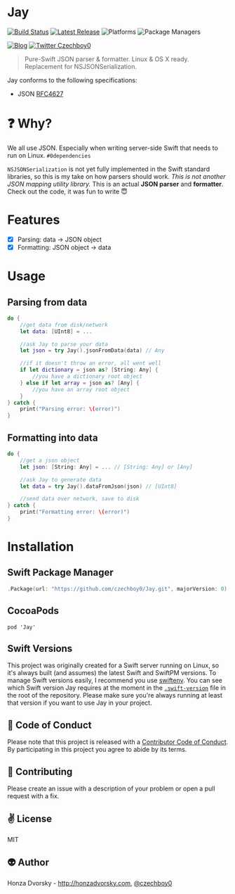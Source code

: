# Jay

[![Build Status](https://travis-ci.org/czechboy0/Jay.svg?branch=master)](https://travis-ci.org/czechboy0/Jay)
[![Latest Release](https://img.shields.io/github/release/czechboy0/jay.svg)](https://github.com/czechboy0/jay/releases/latest)
![Platforms](https://img.shields.io/badge/platforms-Linux%20%7C%20OS%20X-blue.svg)
![Package Managers](https://img.shields.io/badge/package%20managers-SwiftPM-yellow.svg)

[![Blog](https://img.shields.io/badge/blog-honzadvorsky.com-green.svg)](http://honzadvorsky.com)
[![Twitter Czechboy0](https://img.shields.io/badge/twitter-czechboy0-green.svg)](http://twitter.com/czechboy0)

> Pure-Swift JSON parser & formatter. Linux &amp; OS X ready. Replacement for NSJSONSerialization.

Jay conforms to the following specifications:
- JSON [RFC4627](http://www.ietf.org/rfc/rfc4627.txt)

# :question: Why?
We all use JSON. Especially when writing server-side Swift that needs to run on Linux. `#0dependencies`

`NSJSONSerialization` is not yet fully implemented in the Swift standard libraries, so this is my take on how parsers should work. *This is not another JSON mapping utility library.* This is an actual **JSON parser** and **formatter**. Check out the code, it was fun to write 😇

# Features
- [x] Parsing: data -> JSON object
- [x] Formatting: JSON object -> data

# Usage

## Parsing from data
```swift
do {
	//get data from disk/network
	let data: [UInt8] = ...

	//ask Jay to parse your data
	let json = try Jay().jsonFromData(data) // Any

	//if it doesn't throw an error, all went well
	if let dictionary = json as? [String: Any] {
		//you have a dictionary root object
	} else if let array = json as? [Any] {
		//you have an array root object
	}
} catch {
	print("Parsing error: \(error)")
}
```

## Formatting into data
```swift
do {
	//get a json object
	let json: [String: Any] = ... // [String: Any] or [Any]

	//ask Jay to generate data
	let data = try Jay().dataFromJson(json) // [UInt8]

	//send data over network, save to disk
} catch {
	print("Formatting error: \(error)")
}
```

# Installation

## Swift Package Manager

```swift
.Package(url: "https://github.com/czechboy0/Jay.git", majorVersion: 0)
```
## CocoaPods

```
pod 'Jay'
```

## Swift Versions
This project was originally created for a Swift server running on Linux, so it's always built (and assumes) the latest Swift and SwiftPM versions. To manage Swift versions easily, I recommend you use [swiftenv](https://github.com/kylef/swiftenv#installation). You can see which Swift version Jay requires at the moment in the [`.swift-version`](https://github.com/czechboy0/Jay/blob/master/.swift-version) file in the root of the repository. Please make sure you're always running at least that version if you want to use Jay in your project.

:blue_heart: Code of Conduct
------------
Please note that this project is released with a [Contributor Code of Conduct](./CODE_OF_CONDUCT.md). By participating in this project you agree to abide by its terms.

:gift_heart: Contributing
------------
Please create an issue with a description of your problem or open a pull request with a fix.

:v: License
-------
MIT

:alien: Author
------
Honza Dvorsky - http://honzadvorsky.com, [@czechboy0](http://twitter.com/czechboy0)
